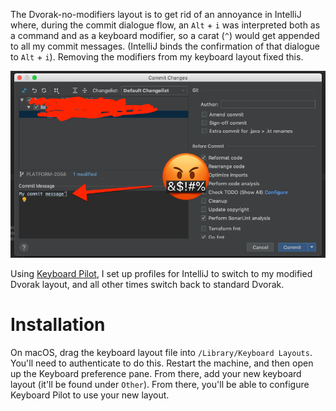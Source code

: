 The Dvorak-no-modifiers layout is to get rid of an annoyance in IntelliJ where, during the commit dialogue flow,  an `Alt` + `i` was 
interpreted both as a command and as a keyboard modifier, so a carat (`^`) would get appended to all my commit messages. (IntelliJ binds the confirmation of that dialogue to `Alt` + `i`). Removing the modifiers from my keyboard layout fixed this.

![](img/intellij.png)

Using [Keyboard Pilot](http://tinybird.com/mac/keyboard-pilot.html), I set up profiles for IntelliJ to switch to my modified Dvorak layout, and all other times
switch back to standard Dvorak. 

# Installation

On macOS, drag the keyboard layout file into `/Library/Keyboard Layouts`. You'll need to authenticate to do this.
Restart the machine, and then open up the Keyboard preference pane. From there, add your new keyboard layout (it'll be found under `Other`).
From there, you'll be able to configure Keyboard Pilot to use your new layout.
